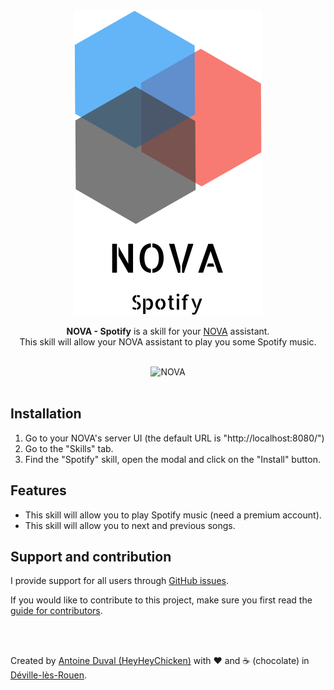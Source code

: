 <div align="center">
<a href="//nova-assistant.com" rel="nofollow">
<img src="https://github.com/HeyHeyChicken/NOVA-Spotify/blob/master/resources/github-logo.svg" alt="NOVA" width="300">
</a>

**NOVA - Spotify** is a skill for your [NOVA](//github.com/HeyHeyChicken/NOVA) assistant.<br>
This skill will allow your NOVA assistant to play you some Spotify music.
<br><br>

<img src="https://github.com/HeyHeyChicken/NOVA-Spotify/blob/master/resources/github-screenshot.png" alt="NOVA" width="800">
</div>

<br>

## Installation

1) Go to your NOVA's server UI (the default URL is "http://localhost:8080/")
2) Go to the "Skills" tab.
3) Find the "Spotify" skill, open the modal and click on the "Install" button.

## Features

- This skill will allow you to play Spotify music (need a premium account).
- This skill will allow you to next and previous songs.

## Support and contribution

I provide support for all users through [GitHub issues](//github.com/HeyHeyChicken/NOVA-Spotify/issues).

If you would like to contribute to this project, make sure you first read the [guide for contributors](//github.com/HeyHeyChicken/NOVA/blob/master/CONTRIBUTING.md).

<br>
<br>

Created by [Antoine Duval (HeyHeyChicken)](//antoine.cuffel.fr) with ❤ and ☕ (chocolate) in [Déville-lès-Rouen](//en.wikipedia.org/wiki/Déville-lès-Rouen).

